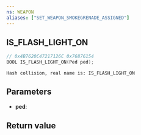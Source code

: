 ```yaml
---
ns: WEAPON
aliases: ["SET_WEAPON_SMOKEGRENADE_ASSIGNED"]
---
```

## IS_FLASH_LIGHT_ON

```c
// 0x4B7620C47217126C 0x76876154
BOOL IS_FLASH_LIGHT_ON(Ped ped);
```

```
Hash collision, real name is: IS_FLASH_LIGHT_ON  
```

## Parameters
* **ped**:

## Return value
